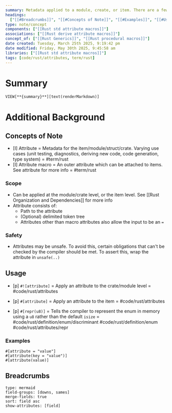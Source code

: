 ```yaml
---
summary: Metadata applied to a module, create, or item. There are a few typical use cases, described in the components. Attributes can take arguments, but do not have to.
headings:
  ["[[#Breadcrumbs]]", "[[#Concepts of Note]]", "[[#Examples]]", "[[#Usage]]"]
type: note/concept
components: ["[[Rust std attribute macros]]"]
associations: ["[[Rust derive attribute macros]]"]
concept_of: ["[[Rust Generics]]", "[[Rust procedural macros]]"]
date created: Tuesday, March 25th 2025, 9:19:42 pm
date modified: Friday, May 30th 2025, 9:45:58 am
libraries: ["[[Rust std attribute macros]]"]
tags: [code/rust/attributes, term/rust]
---
```


# Summary

`VIEW[**{summary}**][text(renderMarkdown)]`

# Additional Background

## Concepts of Note

- [I] Attribute = Metadata for the item/module/struct/crate. Varying use cases (unit testing, diagnostics, deriving new code, code generation, type system) = #term/rust
- [I] Attribute macro = An outer attribute which can be attached to items. See attribute for more info = #term/rust

### Scope

- Can be applied at the module/crate level, or the item level. See [[Rust Organization and Dependencies]] for more info
- Attribute consists of:
  - Path to the attribute
  - (Optional) delimited token tree
  - Attributes other than macro attributes also allow the input to be an `=`

### Safety

- Attributes may be unsafe. To avoid this, certain obligations that can't be checked by the compiler should be met. To assert this, wrap the attribute in `unsafe(..)`

## Usage

- [p] `#![attribute]` = Apply an attribute to the crate/module level = #code/rust/attributes
<!--ID: 1751434090625-->

- [p] `#[attribute]` = Apply an attribute to the item = #code/rust/attributes
<!--ID: 1751434090629-->

- [p] `#[repr(u8)]` = Tells the compiler to represent the enum in memory using a `u8` rather than the default `isize` = #code/rust/definition/enum/discriminant #code/rust/definition/enum #code/rust/attributes/repr
<!--ID: 1751434090633-->


### Examples

```
#[attribute = "value"]
#[attribute(key = "value")]
#[attribute(value)]
```

## Breadcrumbs

```breadcrumbs
type: mermaid
field-groups: [downs, sames]
merge-fields: true
sort: field asc
show-attributes: [field]
```
